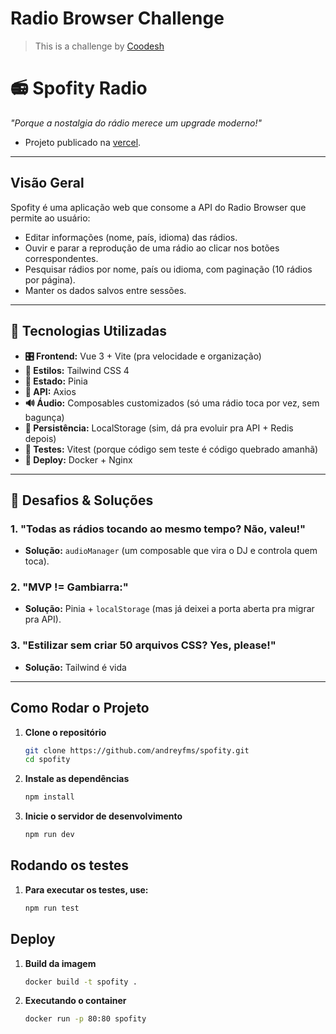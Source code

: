 
# Radio Browser Challenge 

>  This is a challenge by [Coodesh](https://coodesh.com/)

# 📻 Spofity Radio 

*"Porque a nostalgia do rádio merece um upgrade moderno!"*  
- Projeto publicado na [vercel](https://spofity-six.vercel.app/).
---

## Visão Geral

Spofity é uma aplicação web que consome a API do Radio Browser que permite ao usuário:
- Editar informações (nome, país, idioma) das rádios.
- Ouvir e parar a reprodução de uma rádio ao clicar nos botões correspondentes.
- Pesquisar rádios por nome, país ou idioma, com paginação (10 rádios por página).
- Manter os dados salvos entre sessões.

---

## 🚀 Tecnologias Utilizadas

- **🎛️ Frontend:** Vue 3 + Vite (pra velocidade e organização)  
- **🎨 Estilos:** Tailwind CSS 4
- **🔄 Estado:** Pinia 
- **📡 API:** Axios 
- **🔊 Áudio:** Composables customizados (só uma rádio toca por vez, sem bagunça)  
- **💾 Persistência:** LocalStorage (sim, dá pra evoluir pra API + Redis depois)  
- **🧪 Testes:** Vitest (porque código sem teste é código quebrado amanhã)  
- **🐳 Deploy:** Docker + Nginx 

---
## 🧩 Desafios & Soluções 

### **1. "Todas as rádios tocando ao mesmo tempo? Não, valeu!"**  
- **Solução:** `audioManager` (um composable que vira o DJ e controla quem toca).  

### **2. "MVP != Gambiarra:"**  
- **Solução:** Pinia + `localStorage` (mas já deixei a porta aberta pra migrar pra API).  

### **3. "Estilizar sem criar 50 arquivos CSS? Yes, please!"** 
- **Solução:** Tailwind é vida  
---

## Como Rodar o Projeto

1. **Clone o repositório**

   ```bash
   git clone https://github.com/andreyfms/spofity.git
   cd spofity

2. **Instale as dependências**
    
   ```bash
   npm install

3. **Inicie o servidor de desenvolvimento**

   ```bash
   npm run dev

## Rodando os testes

1. **Para executar os testes, use:**

   ```bash
   npm run test

## Deploy

1. **Build da imagem**

   ```bash
   docker build -t spofity .

2. **Executando o container**

   ```bash
   docker run -p 80:80 spofity
